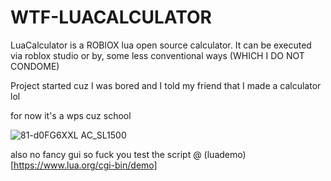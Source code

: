 # WTF-LUACALCULATOR
LuaCalculator is a ROBlOX lua open source calculator. It can be executed via roblox studio or by, some less conventional ways (WHICH I DO NOT CONDOME)

Project started cuz I was bored and I told my friend that I made a calculator lol

for now it's a wps cuz school

![81-d0FG6XXL _AC_SL1500_](https://user-images.githubusercontent.com/102983952/189949568-288f39e3-fa78-4c74-b1c0-2897bc4a78d3.jpg)

also no fancy gui so fuck you
test the script @ (luademo)[https://www.lua.org/cgi-bin/demo]
